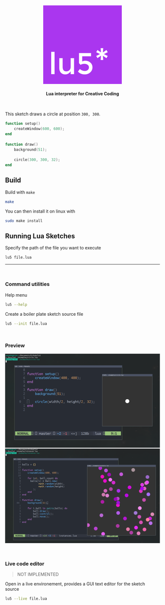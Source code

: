 

<p align="center">
    <img src="./docs/assets/logo.svg"/>
</p>

<h4 align="center">Lua interpreter for Creative Coding</h4>

<br/>


This sketch draws a circle at position `300, 300`.

```lua
function setup()
    createWindow(600, 600);
end

function draw()
    background(51);

    circle(300, 300, 32);
end
```

## Build

Build with `make`

```sh
make
```

You can then install it on linux with

```sh
sudo make install
```



## Running Lua Sketches

Specify the path of the file you want to execute

```sh
lu5 file.lua
```

--- 

<br/>

### Command utilities

Help menu

```sh
lu5 --help
```

Create a boiler plate sketch source file

```sh
lu5 --init file.lua
```
<br>

### Preview

![lu5 preview circle](./docs/assets/lu5_preview_2.png)
![lu5 preview instances](./docs/assets/lu5_preview.png)

<br>

### Live code editor

> NOT IMPLEMENTED

Open in a live environement, provides a GUI text editor for the sketch source

```sh
lu5 --live file.lua
```


